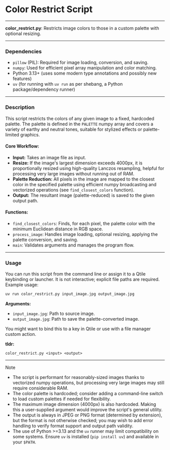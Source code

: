 # Color Restrict Script

---

**color_restrict.py**: Restricts image colors to those in a custom palette with optional resizing.

---

### Dependencies

- `pillow` (PIL): Required for image loading, conversion, and saving.
- `numpy`: Used for efficient pixel array manipulation and color matching.
- Python 3.13+ (uses some modern type annotations and possibly new features)
- `uv` (for running with `uv run` as per shebang, a Python package/dependency runner)

---

### Description

This script restricts the colors of any given image to a fixed, hardcoded palette. The palette is defined in the `PALETTE` numpy array and covers a variety of earthy and neutral tones, suitable for stylized effects or palette-limited graphics.

#### Core Workflow:
- **Input:** Takes an image file as input.
- **Resize:** If the image's largest dimension exceeds 4000px, it is proportionally resized using high-quality Lanczos resampling, helpful for processing very large images without running out of RAM.
- **Palette Reduction:** All pixels in the image are mapped to the closest color in the specified palette using efficient numpy broadcasting and vectorized operations (see `find_closest_colors` function).
- **Output:** The resultant image (palette-reduced) is saved to the given output path.

#### Functions:
- `find_closest_colors`: Finds, for each pixel, the palette color with the minimum Euclidean distance in RGB space.
- `process_image`: Handles image loading, optional resizing, applying the palette conversion, and saving.
- `main`: Validates arguments and manages the program flow.

---

### Usage

You can run this script from the command line or assign it to a Qtile keybinding or launcher. It is not interactive; explicit file paths are required. Example usage:

```sh
uv run color_restrict.py input_image.jpg output_image.jpg
```

**Arguments:**
- `input_image.jpg`: Path to source image.
- `output_image.jpg`: Path to save the palette-converted image.

You might want to bind this to a key in Qtile or use with a file manager custom action.

**tldr:**
```
color_restrict.py <input> <output>
```

---

> [!NOTE]
> - The script is performant for reasonably-sized images thanks to vectorized numpy operations, but processing very large images may still require considerable RAM.
> - The color palette is hardcoded; consider adding a command-line switch to load custom palettes if needed for flexibility.
> - The maximum image dimension (4000px) is also hardcoded. Making this a user-supplied argument would improve the script's general utility.
> - The output is always in JPEG or PNG format (determined by extension), but the format is not otherwise checked; you may wish to add error handling to verify format support and output path validity.
> - The use of Python >=3.13 and the `uv` runner may limit compatibility on some systems. Ensure `uv` is installed (`pip install uv`) and available in your `$PATH`.
